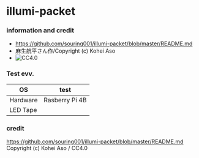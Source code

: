 # illumi-packet

### information and credit
- https://github.com/souring001/illumi-packet/blob/master/README.md
- 麻生航平さん作/Copyright (c) Kohei Aso
- ![CC4.0](http://creativecommons.org/licenses/by/4.0/)

### Test evv.

| OS | test |
|---  |--- |
| Hardware | Rasberry Pi 4B |
| LED Tape | |


### credit
https://github.com/souring001/illumi-packet/blob/master/README.md
Copyright (c) Kohei Aso / CC4.0
